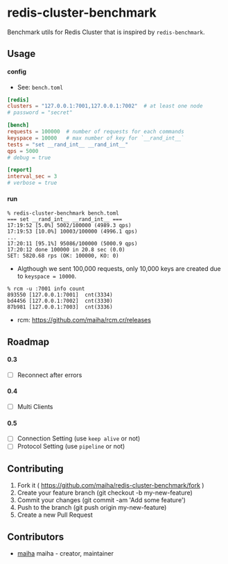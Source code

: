 # redis-cluster-benchmark

Benchmark utils for Redis Cluster that is inspired by `redis-benchmark`.

## Usage

#### config

- See: `bench.toml`

```toml
[redis]
clusters = "127.0.0.1:7001,127.0.0.1:7002"  # at least one node
# password = "secret"

[bench]
requests = 100000  # number of requests for each commands
keyspace = 10000   # max number of key for `__rand_int__`
tests = "set __rand_int__ __rand_int__"
qps = 5000
# debug = true

[report]
interval_sec = 3
# verbose = true
```

#### run

```shell
% redis-cluster-benchmark bench.toml
=== set __rand_int__ __rand_int__ ===
17:19:52 [5.0%] 5002/100000 (4989.3 qps)
17:19:53 [10.0%] 10003/100000 (4996.1 qps)
...
17:20:11 [95.1%] 95086/100000 (5000.9 qps)
17:20:12 done 100000 in 20.8 sec (0.0)
SET: 5820.68 rps (OK: 100000, KO: 0)
```

- Algthough we sent 100,000 requests, only 10,000 keys are created due to `keyspace = 10000`.

```
% rcm -u :7001 info count
893550 [127.0.0.1:7001]  cnt(3334)
bd4456 [127.0.0.1:7002]  cnt(3330)
87b981 [127.0.0.1:7003]  cnt(3336)
```

- rcm: https://github.com/maiha/rcm.cr/releases

## Roadmap

#### 0.3
- [ ] Reconnect after errors

#### 0.4
- [ ] Multi Clients

#### 0.5
- [ ] Connection Setting (use `keep alive` or not)
- [ ] Protocol Setting (use `pipeline` or not)

## Contributing

1. Fork it ( https://github.com/maiha/redis-cluster-benchmark/fork )
2. Create your feature branch (git checkout -b my-new-feature)
3. Commit your changes (git commit -am 'Add some feature')
4. Push to the branch (git push origin my-new-feature)
5. Create a new Pull Request

## Contributors

- [maiha](https://github.com/maiha) maiha - creator, maintainer

